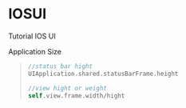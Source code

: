 # IOSUI
Tutorial IOS UI

Application Size
>``` swift
>//status bar hight
>UIApplication.shared.statusBarFrame.height
>
>//view hight or weight
>self.view.frame.width/hight
>```